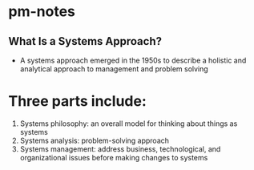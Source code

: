 # pm-notes

## What Is a Systems Approach?
* A systems approach emerged in the 1950s to describe a holistic and analytical approach to management and problem solving
# Three parts include:
1. Systems philosophy: an overall model for thinking about things as systems
2. Systems analysis: problem-solving approach
3. Systems management: address business, technological, and organizational issues before making changes to systems


